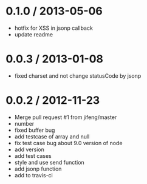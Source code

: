 
0.1.0 / 2013-05-06 
==================

  * hotfix for XSS in jsonp callback
  * update readme

0.0.3 / 2013-01-08 
==================

  * fixed charset and not change statusCode by jsonp

0.0.2 / 2012-11-23 
==================

  * Merge pull request #1 from jifeng/master
  * number
  * fixed buffer bug
  * add testcase of array and null
  * fix test case bug about 9.0 version of node
  * add version
  * add test cases
  * style and use send function
  * add jsonp function
  * add to travis-ci
